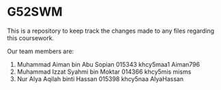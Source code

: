 # G52SWM

This is a repository to keep track the changes made to any files regarding this coursework.

Our team members are:

1. Muhammad Aiman bin Abu Sopian 015343 khcy5maa1 Aiman796
2. Muhammad Izzat Syahmi bin Moktar 014366 khcy5mis misms
3. Nur Alya Aqilah binti Hassan 015398 khcy5naa AlyaHassan
